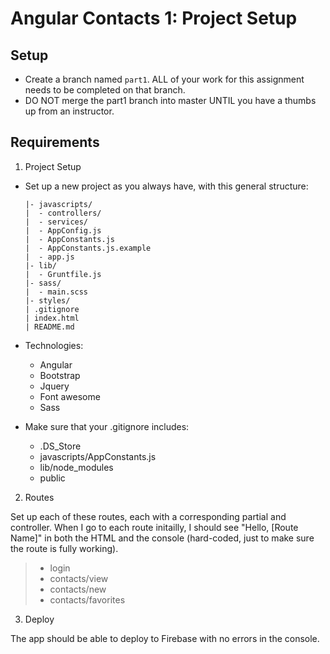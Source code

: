# Angular Contacts 1: Project Setup

## Setup

* Create a branch named ```part1```.  ALL of your work for this assignment needs to be completed on that branch.  
* DO NOT merge the part1 branch into master UNTIL you have a thumbs up from an instructor.

## Requirements

1.  Project Setup
* Set up a new project as you always have, with this general structure:
  ```
  |- javascripts/
  |  - controllers/
  |  - services/
  |  - AppConfig.js
  |  - AppConstants.js
  |  - AppConstants.js.example
  |  - app.js
  |- lib/
  |  - Gruntfile.js
  |- sass/
  |  - main.scss
  |- styles/
  | .gitignore
  | index.html
  | README.md
  ```
* Technologies:
  * Angular
  * Bootstrap
  * Jquery
  * Font awesome
  * Sass

* Make sure that your .gitignore includes:
  * .DS_Store
  * javascripts/AppConstants.js
  * lib/node_modules
  * public


2. Routes

Set up each of these routes, each with a corresponding partial and controller. When I go to each route initailly, I should see "Hello, [Route Name]" in both the HTML and the console (hard-coded, just to make sure the route is fully working).
 > * login
 > * contacts/view
 > * contacts/new
 > * contacts/favorites

3. Deploy

The app should be able to deploy to Firebase with no errors in the console.
